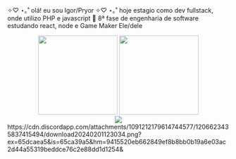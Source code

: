 ✧♡ ⋆｡˚ olá! eu sou Igor/Pryor ✧♡ ⋆｡˚
hoje estagio como dev fullstack, onde utilizo PHP e javascript 🙂
8ª fase de engenharia de software
estudando react, node e Game Maker
Ele/dele

<div align="center">
  <img height="180em" src="https://github-readme-stats.vercel.app/api/top-langs/?username=Praiyor&layout=donut&theme=dracula" />
  <img height="180em" src="338224_3xnLeoKj.png"/>
</div>

<div align="center"> 
  <a href = "mailto:igorigormeurer34@gmail.com"><img src="https://img.shields.io/badge/-Gmail-%23333?style=for-the-badge&logo=gmail&logoColor=white" target="_blank"></a>
</div>
https://cdn.discordapp.com/attachments/1091212179614744577/1206623435837415494/download20240201123034.png?ex=65dcaea5&is=65ca39a5&hm=9415520eb662849ef8b8bb0b19a6e03ac2d44a55319beddce76c2e88dd1d1254&
